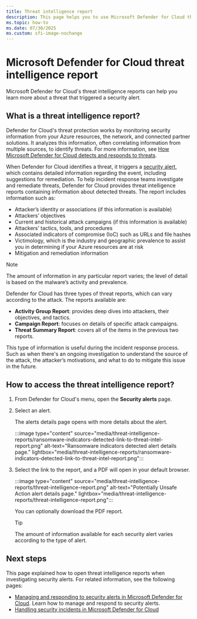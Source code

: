 ```yaml
---
title: Threat intelligence report
description: This page helps you to use Microsoft Defender for Cloud threat intelligence reports during an investigation to find more information about security alerts
ms.topic: how-to
ms.date: 07/30/2025
ms.custom: sfi-image-nochange
---
```


# Microsoft Defender for Cloud threat intelligence report

Microsoft Defender for Cloud's threat intelligence reports can help you learn more about a threat that triggered a security alert.

## What is a threat intelligence report?

Defender for Cloud's threat protection works by monitoring security information from your Azure resources, the network, and connected partner solutions. It analyzes this information, often correlating information from multiple sources, to identify threats. For more information, see [How Microsoft Defender for Cloud detects and responds to threats](alerts-overview.md#detect-threats).

When Defender for Cloud identifies a threat, it triggers a [security alert](managing-and-responding-alerts.yml), which contains detailed information regarding the event, including suggestions for remediation. To help incident response teams investigate and remediate threats, Defender for Cloud provides threat intelligence reports containing information about detected threats. The report includes information such as:

* Attacker’s identity or associations (if this information is available)
* Attackers’ objectives
* Current and historical attack campaigns (if this information is available)
* Attackers’ tactics, tools, and procedures
* Associated indicators of compromise (IoC) such as URLs and file hashes
* Victimology, which is the industry and geographic prevalence to assist you in determining if your Azure resources are at risk
* Mitigation and remediation information

> [!NOTE]
> The amount of information in any particular report varies; the level of detail is based on the malware’s activity and prevalence.

Defender for Cloud has three types of threat reports, which can vary according to the attack. The reports available are:

* **Activity Group Report**: provides deep dives into attackers, their objectives, and tactics.
* **Campaign Report**: focuses on details of specific attack campaigns.
* **Threat Summary Report**: covers all of the items in the previous two reports.

This type of information is useful during the incident response process. Such as when there's an ongoing investigation to understand the source of the attack, the attacker’s motivations, and what to do to mitigate this issue in the future.

## How to access the threat intelligence report?

1. From Defender for Cloud's menu, open the **Security alerts** page.
1. Select an alert.

    The alerts details page opens with more details about the alert.

    :::image type="content" source="media/threat-intelligence-reports/ransomware-indicators-detected-link-to-threat-intel-report.png" alt-text="Ransomware indicators detected alert details page." lightbox="media/threat-intelligence-reports/ransomware-indicators-detected-link-to-threat-intel-report.png":::

1. Select the link to the report, and a PDF will open in your default browser.

    :::image type="content" source="media/threat-intelligence-reports/threat-intelligence-report.png" alt-text="Potentially Unsafe Action alert details page." lightbox="media/threat-intelligence-reports/threat-intelligence-report.png":::

    You can optionally download the PDF report.

    >[!TIP]
    > The amount of information available for each security alert varies according to the type of alert.

## Next steps

This page explained how to open threat intelligence reports when investigating security alerts. For related information, see the following pages:

* [Managing and responding to security alerts in Microsoft Defender for Cloud](managing-and-responding-alerts.yml). Learn how to manage and respond to security alerts.
* [Handling security incidents in Microsoft Defender for Cloud](incidents.md)
